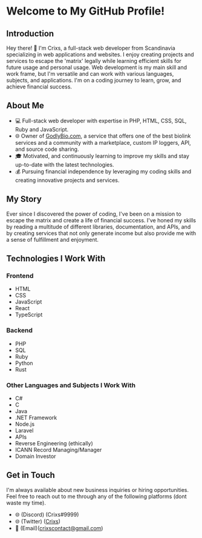 # Welcome to My GitHub Profile!

## Introduction

Hey there! 👋 I'm Crixs, a full-stack web developer from Scandinavia specializing in web applications and websites.
I enjoy creating projects and services to escape the 'matrix' legally while learning efficient skills for future usage and personal usage.
Web development is my main skill and work frame, but I'm versatile and can work with various languages, subjects, and applications.
I'm on a coding journey to learn, grow, and achieve financial success.

## About Me

- 💻 Full-stack web developer with expertise in PHP, HTML, CSS, SQL, Ruby and JavaScript.
- 🌐 Owner of [GodlyBio.com](https://godlybio.com), a service that offers one of the best biolink services and a community with a marketplace, custom IP loggers, API, and source code sharing.
- 🎓 Motivated, and continuously learning to improve my skills and stay up-to-date with the latest technologies.
- 💰 Pursuing financial independence by leveraging my coding skills and creating innovative projects and services.

## My Story

Ever since I discovered the power of coding, I've been on a mission to escape the matrix and create a life of financial success. 
I've honed my skills by reading a multitude of different libraries, documentation, and APIs,
and by creating services that not only generate income but also provide me with a sense of fulfillment and enjoyment.

## Technologies I Work With

### Frontend

- HTML
- CSS
- JavaScript
- React
- TypeScript

### Backend

- PHP
- SQL
- Ruby
- Python
- Rust

### Other Languages and Subjects I Work With

- C#
- C
- Java
- .NET Framework
- Node.js
- Laravel
- APIs
- Reverse Engineering (ethically)
- ICANN Record Managing/Manager
- Domain Investor

## Get in Touch

I'm always available about new business inquiries or hiring opportunities. Feel free to reach out to me through any of the following platforms (dont waste my time).

- 🌐 (Discord) (Crixs#9999)
- 🌐 (Twitter) ([Crixs](https://twitter.com/CrixsDev))
- 📧 (Email)(crixscontact@gmail.com)



